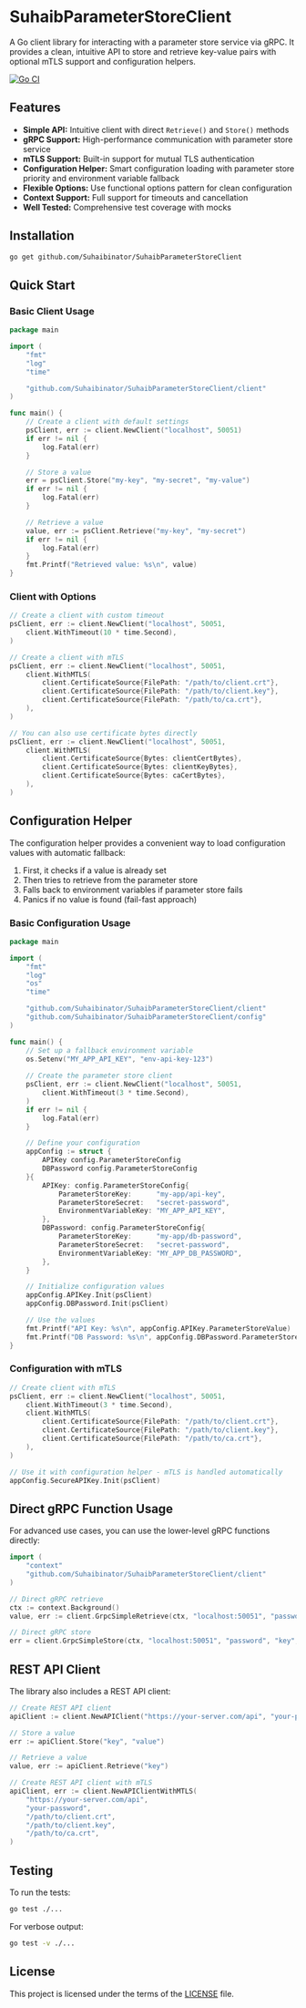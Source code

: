 # SuhaibParameterStoreClient

A Go client library for interacting with a parameter store service via gRPC. It provides a clean, intuitive API to store and retrieve key-value pairs with optional mTLS support and configuration helpers.

[![Go CI](https://github.com/Suhaibinator/SuhaibParameterStoreClient/actions/workflows/go-ci.yml/badge.svg)](https://github.com/Suhaibinator/SuhaibParameterStoreClient/actions/workflows/go-ci.yml)

## Features

*   **Simple API:** Intuitive client with direct `Retrieve()` and `Store()` methods
*   **gRPC Support:** High-performance communication with parameter store service
*   **mTLS Support:** Built-in support for mutual TLS authentication
*   **Configuration Helper:** Smart configuration loading with parameter store priority and environment variable fallback
*   **Flexible Options:** Use functional options pattern for clean configuration
*   **Context Support:** Full support for timeouts and cancellation
*   **Well Tested:** Comprehensive test coverage with mocks

## Installation

```bash
go get github.com/Suhaibinator/SuhaibParameterStoreClient
```

## Quick Start

### Basic Client Usage

```go
package main

import (
    "fmt"
    "log"
    "time"

    "github.com/Suhaibinator/SuhaibParameterStoreClient/client"
)

func main() {
    // Create a client with default settings
    psClient, err := client.NewClient("localhost", 50051)
    if err != nil {
        log.Fatal(err)
    }

    // Store a value
    err = psClient.Store("my-key", "my-secret", "my-value")
    if err != nil {
        log.Fatal(err)
    }

    // Retrieve a value
    value, err := psClient.Retrieve("my-key", "my-secret")
    if err != nil {
        log.Fatal(err)
    }
    fmt.Printf("Retrieved value: %s\n", value)
}
```

### Client with Options

```go
// Create a client with custom timeout
psClient, err := client.NewClient("localhost", 50051,
    client.WithTimeout(10 * time.Second),
)

// Create a client with mTLS
psClient, err := client.NewClient("localhost", 50051,
    client.WithMTLS(
        client.CertificateSource{FilePath: "/path/to/client.crt"},
        client.CertificateSource{FilePath: "/path/to/client.key"},
        client.CertificateSource{FilePath: "/path/to/ca.crt"},
    ),
)

// You can also use certificate bytes directly
psClient, err := client.NewClient("localhost", 50051,
    client.WithMTLS(
        client.CertificateSource{Bytes: clientCertBytes},
        client.CertificateSource{Bytes: clientKeyBytes},
        client.CertificateSource{Bytes: caCertBytes},
    ),
)
```

## Configuration Helper

The configuration helper provides a convenient way to load configuration values with automatic fallback:

1. First, it checks if a value is already set
2. Then tries to retrieve from the parameter store
3. Falls back to environment variables if parameter store fails
4. Panics if no value is found (fail-fast approach)

### Basic Configuration Usage

```go
package main

import (
    "fmt"
    "log"
    "os"
    "time"

    "github.com/Suhaibinator/SuhaibParameterStoreClient/client"
    "github.com/Suhaibinator/SuhaibParameterStoreClient/config"
)

func main() {
    // Set up a fallback environment variable
    os.Setenv("MY_APP_API_KEY", "env-api-key-123")
    
    // Create the parameter store client
    psClient, err := client.NewClient("localhost", 50051,
        client.WithTimeout(3 * time.Second),
    )
    if err != nil {
        log.Fatal(err)
    }

    // Define your configuration
    appConfig := struct {
        APIKey config.ParameterStoreConfig
        DBPassword config.ParameterStoreConfig
    }{
        APIKey: config.ParameterStoreConfig{
            ParameterStoreKey:      "my-app/api-key",
            ParameterStoreSecret:   "secret-password",
            EnvironmentVariableKey: "MY_APP_API_KEY",
        },
        DBPassword: config.ParameterStoreConfig{
            ParameterStoreKey:      "my-app/db-password",
            ParameterStoreSecret:   "secret-password",
            EnvironmentVariableKey: "MY_APP_DB_PASSWORD",
        },
    }

    // Initialize configuration values
    appConfig.APIKey.Init(psClient)
    appConfig.DBPassword.Init(psClient)

    // Use the values
    fmt.Printf("API Key: %s\n", appConfig.APIKey.ParameterStoreValue)
    fmt.Printf("DB Password: %s\n", appConfig.DBPassword.ParameterStoreValue)
}
```

### Configuration with mTLS

```go
// Create client with mTLS
psClient, err := client.NewClient("localhost", 50051,
    client.WithTimeout(3 * time.Second),
    client.WithMTLS(
        client.CertificateSource{FilePath: "/path/to/client.crt"},
        client.CertificateSource{FilePath: "/path/to/client.key"},
        client.CertificateSource{FilePath: "/path/to/ca.crt"},
    ),
)

// Use it with configuration helper - mTLS is handled automatically
appConfig.SecureAPIKey.Init(psClient)
```

## Direct gRPC Function Usage

For advanced use cases, you can use the lower-level gRPC functions directly:

```go
import (
    "context"
    "github.com/Suhaibinator/SuhaibParameterStoreClient/client"
)

// Direct gRPC retrieve
ctx := context.Background()
value, err := client.GrpcSimpleRetrieve(ctx, "localhost:50051", "password", "key")

// Direct gRPC store
err = client.GrpcSimpleStore(ctx, "localhost:50051", "password", "key", "value")
```

## REST API Client

The library also includes a REST API client:

```go
// Create REST API client
apiClient := client.NewAPIClient("https://your-server.com/api", "your-password")

// Store a value
err := apiClient.Store("key", "value")

// Retrieve a value
value, err := apiClient.Retrieve("key")

// Create REST API client with mTLS
apiClient, err := client.NewAPIClientWithMTLS(
    "https://your-server.com/api",
    "your-password",
    "/path/to/client.crt",
    "/path/to/client.key",
    "/path/to/ca.crt",
)
```

## Testing

To run the tests:

```bash
go test ./...
```

For verbose output:

```bash
go test -v ./...
```

## License

This project is licensed under the terms of the [LICENSE](LICENSE) file.